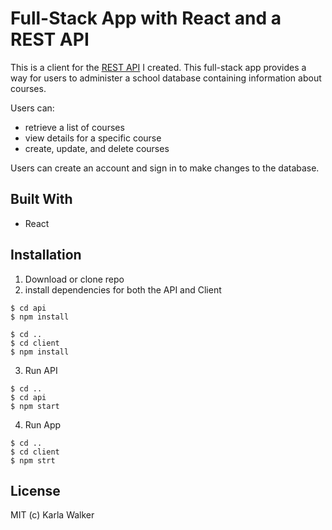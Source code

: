 # Full-Stack App with React and a REST API

This is a client for the [REST API](https://github.com/karla-codes/rest-api) I created. This full-stack app provides a way for users to administer a school database containing information about courses.

Users can:

- retrieve a list of courses
- view details for a specific course
- create, update, and delete courses

Users can create an account and sign in to make changes to the database.

## Built With

- React

## Installation

1. Download or clone repo
2. install dependencies for both the API and Client

```
$ cd api
$ npm install
```

```
$ cd ..
$ cd client
$ npm install
```

3. Run API

```
$ cd ..
$ cd api
$ npm start
```

4. Run App

```
$ cd ..
$ cd client
$ npm strt
```

## License

MIT (c) Karla Walker
